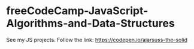 # freeCodeCamp-JavaScript-Algorithms-and-Data-Structures
See my JS projects. Follow the link: https://codepen.io/ajarsuss-the-solid
